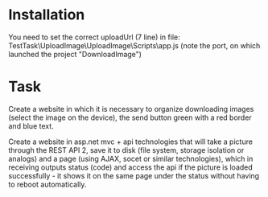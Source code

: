 # Installation

You need to set the correct uploadUrl (7 line) in file: TestTask\UploadImage\UploadImage\Scripts\app.js 
(note the port, on which launched the project "DownloadImage")

# Task

Create a website in which it is necessary to organize downloading images (select the image on the device), the send button green with a red border and blue text.

Create a website in asp.net mvc + api technologies that will take a picture through the REST API 2, save it to disk (file system, storage isolation or analogs) and a page (using AJAX, socet or similar technologies), which in receiving outputs status (code) and access the api if the picture is loaded successfully - it shows it on the same page under the status without having to reboot automatically.